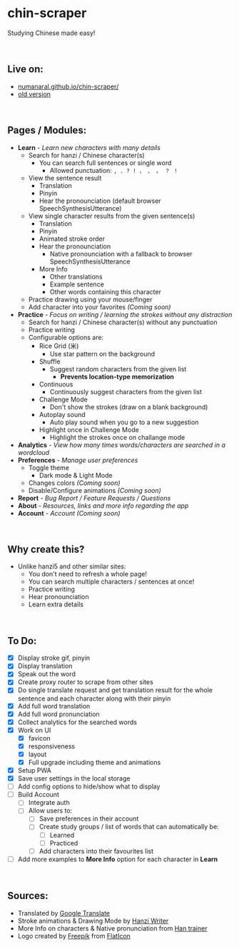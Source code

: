 # chin-scraper
Studying Chinese made easy!

&nbsp;
## Live on:
- [numanaral.github.io/chin-scraper/](https://numanaral.github.io/chin-scraper/)
- [old version](https://4qw4v.csb.app/)

&nbsp;
## Pages / Modules:
- **Learn** - *Learn new characters with many details*
	- Search for hanzi / Chinese character(s)
		- You can search full sentences or single word
			- Allowed punctuation: `, . ? ! ， 、 。 ？ ！`
	- View the sentence result
		- Translation
		- Pinyin
		- Hear the pronounciation (default browser SpeechSynthesisUtterance)
	- View single character results from the given sentence(s)
		- Translation
		- Pinyin
		- Animated stroke order
		- Hear the pronounciation
			- Native pronounciation with a fallback to browser SpeechSynthesisUtterance
		- More Info
			- Other translations
			- Example sentence
			- Other words containing this character
	- Practice drawing using your mouse/finger
	- Add character into your favorites *(Coming soon)*
- **Practice** - *Focus on writing / learning the strokes without any distraction*
	- Search for hanzi / Chinese character(s) without any punctuation
	- Practice writing
	- Configurable options are:
		- Rice Grid (米)
			- Use star pattern on the background
		- Shuffle
			- Suggest random characters from the given list
				- **Prevents location-type memorization**
		- Continuous
			- Continuously suggest characters from the given list
		- Challenge Mode
			- Don't show the strokes (draw on a blank background)
		- Autoplay sound
			- Auto play sound when you go to a new suggestion
		- Highlight once in Challenge Mode
			- Highlight the strokes once on challange mode
- **Analytics** - *View how many times words/characters are searched in a wordcloud*
- **Preferences** - *Manage user preferences*
	- Toggle theme
		- Dark mode & Light Mode
	- Changes colors *(Coming soon)*
	- Disable/Configure animations *(Coming soon)*
- **Report** - *Bug Report / Feature Requests / Questions*
- **About** - *Resources, links and more info regarding the app*
- **Account** - *Account* *(Coming soon)*

&nbsp;
## Why create this?	
- Unlike hanzi5 and other similar sites:
	- You don't need to refresh a whole page!
	- You can search multiple characters / sentences at once!
	- Practice writing
	- Hear pronounciation
	- Learn extra details

&nbsp;
## To Do: 
- [x] Display stroke gif, pinyin
- [x] Display translation
- [x] Speak out the word
- [x] Create proxy router to scrape from other sites
- [x] Do single translate request and get translation result for the whole sentence and each character along with their pinyin
- [x] Add full word translation
- [x] Add full word pronunciation
- [x] Collect analytics for the searched words
- [x] Work on UI
	- [x] favicon
	- [x] responsiveness
	- [x] layout
	- [x] Full upgrade including theme and animations
- [x] Setup PWA
- [x] Save user settings in the local storage
- [ ] Add config options to hide/show what to display
- [ ] Build Account
	- [ ] Integrate auth
	- [ ] Allow users to:
		- [ ] Save preferences in their account
		- [ ] Create study groups / list of words that can automatically be:
			- [ ] Learned
			- [ ] Practiced
		- [ ] Add characters into their favourites list
- [ ] Add more examples to **More Info** option for each character in **Learn**

&nbsp;
## Sources:
- Translated by [Google Translate](https://translate.google.com/)
- Stroke animations & Drawing Mode by [Hanzi Writer](https://github.com/chanind/hanzi-writer/)
- More Info on characters & Native pronunciation from [Han trainer](https://dictionary.hantrainerpro.com/)
- Logo created by [Freepik](https://www.flaticon.com/authors/freepik/) from [FlatIcon](https://www.flaticon.com/)
